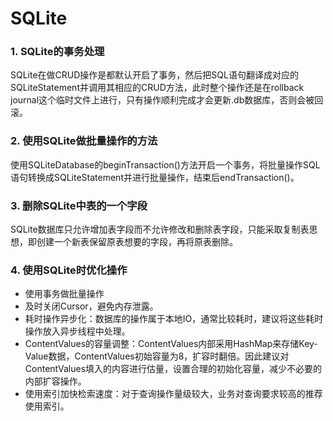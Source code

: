 # SQLite

### 1.  SQLite的事务处理

SQLite在做CRUD操作是都默认开启了事务，然后把SQL语句翻译成对应的SQLiteStatement并调用其相应的CRUD方法，此时整个操作还是在rollback journal这个临时文件上进行，只有操作顺利完成才会更新.db数据库，否则会被回滚。

### 2. 使用SQLite做批量操作的方法

使用SQLiteDatabase的beginTransaction()方法开启一个事务，将批量操作SQL语句转换成SQLiteStatement并进行批量操作，结束后endTransaction()。

### 3. 删除SQLite中表的一个字段

SQLite数据库只允许增加表字段而不允许修改和删除表字段，只能采取复制表思想，即创建一个新表保留原表想要的字段，再将原表删除。

### 4. 使用SQLite时优化操作

- 使用事务做批量操作
- 及时关闭Cursor，避免内存泄露。
- 耗时操作异步化：数据库的操作属于本地IO，通常比较耗时，建议将这些耗时操作放入异步线程中处理。
- ContentValues的容量调整：ContentValues内部采用HashMap来存储Key-Value数据，ContentValues初始容量为8，扩容时翻倍。因此建议对ContentValues填入的内容进行估量，设置合理的初始化容量，减少不必要的内部扩容操作。
- 使用索引加快检索速度：对于查询操作量级较大，业务对查询要求较高的推荐使用索引。
